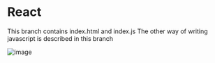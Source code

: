 # React

This branch contains index.html and index.js
The other way of writing javascript is described in this branch

![image](https://github.com/PrasadGinnarapu/React/assets/85863070/34a3470e-0b0b-4615-9ccb-4658c08fdbd5)
